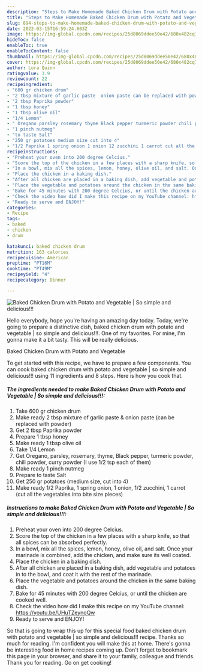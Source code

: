 ```yaml
---
description: "Steps to Make Homemade Baked Chicken Drum with Potato and Vegetable | So simple and delicious!!!"
title: "Steps to Make Homemade Baked Chicken Drum with Potato and Vegetable | So simple and delicious!!!"
slug: 894-steps-to-make-homemade-baked-chicken-drum-with-potato-and-vegetable-so-simple-and-delicious
date: 2022-03-15T16:59:24.603Z
image: https://img-global.cpcdn.com/recipes/25d8069ddee50e42/680x482cq70/baked-chicken-drum-with-potato-and-vegetable-so-simple-and-delicious-recipe-main-photo.jpg
hideToc: false
enableToc: true
enableTocContent: false
thumbnail: https://img-global.cpcdn.com/recipes/25d8069ddee50e42/680x482cq70/baked-chicken-drum-with-potato-and-vegetable-so-simple-and-delicious-recipe-main-photo.jpg
cover: https://img-global.cpcdn.com/recipes/25d8069ddee50e42/680x482cq70/baked-chicken-drum-with-potato-and-vegetable-so-simple-and-delicious-recipe-main-photo.jpg
author: Lora Quinn
ratingvalue: 3.9
reviewcount: 22
recipeingredient:
- "600 gr chicken drum"
- "2 tbsp mixture of garlic paste  onion paste can be replaced with powder"
- "2 tbsp Paprika powder"
- "1 tbsp honey"
- "1 tbsp olive oil"
- "1/4 Lemon"
- " Oregano parsley rosemary thyme Black pepper turmeric powder chili powder curry powder I use 12 tsp each of them"
- "1 pinch nutmeg"
- "to taste Salt"
- "250 gr potatoes medium size cut into 4"
- "1/2 Paprika 1 spring onion 1 onion 12 zucchini 1 carrot cut all the vegetables into bite size pieces"
recipeinstructions:
- "Preheat your oven into 200 degree Celcius."
- "Score the top of the chicken in a few places with a sharp knife, so that all spices can be absorbed perfectly."
- "In a bowl, mix all the spices, lemon, honey, olive oil, and salt. Once your marinade is combined, add the chicken, and make sure its well coated."
- "Place the chicken in a baking dish."
- "After all chicken are placed in a baking dish, add vegetable and potatoes in to the bowl, and coat it with the rest of the marinade."
- "Place the vegetable and potatoes around the chicken in the same baking dish."
- "Bake for 45 minutes with 200 degree Celcius, or until the chicken are cooked well."
- "Check the video how did I make this recipe on my YouTube channel: https://youtu.be/UHuTZeynoQw"
- "Ready to serve and ENJOY!"
categories:
- Recipe
tags:
- baked
- chicken
- drum

katakunci: baked chicken drum 
nutrition: 163 calories
recipecuisine: American
preptime: "PT16M"
cooktime: "PT49M"
recipeyield: "4"
recipecategory: Dinner

---
```



![Baked Chicken Drum with Potato and Vegetable | So simple and delicious!!!](https://img-global.cpcdn.com/recipes/25d8069ddee50e42/680x482cq70/baked-chicken-drum-with-potato-and-vegetable-so-simple-and-delicious-recipe-main-photo.jpg)

Hello everybody, hope you're having an amazing day today. Today, we're going to prepare a distinctive dish, baked chicken drum with potato and vegetable | so simple and delicious!!!. One of my favorites. For mine, I'm gonna make it a bit tasty. This will be really delicious.

Baked Chicken Drum with Potato and Vegetable 

To get started with this recipe, we have to prepare a few components. You can cook baked chicken drum with potato and vegetable | so simple and delicious!!! using 11 ingredients and 8 steps. Here is how you cook that.

<!--inarticleads1-->

##### The ingredients needed to make Baked Chicken Drum with Potato and Vegetable | So simple and delicious!!!:

1. Take 600 gr chicken drum
1. Make ready 2 tbsp mixture of garlic paste & onion paste (can be replaced with powder)
1. Get 2 tbsp Paprika powder
1. Prepare 1 tbsp honey
1. Make ready 1 tbsp olive oil
1. Take 1/4 Lemon
1. Get  Oregano, parsley, rosemary, thyme, Black pepper, turmeric powder, chili powder, curry powder (I use 1/2 tsp each of them)
1. Make ready 1 pinch nutmeg
1. Prepare to taste Salt
1. Get 250 gr potatoes (medium size, cut into 4)
1. Make ready 1/2 Paprika, 1 spring onion, 1 onion, 1/2 zucchini, 1 carrot (cut all the vegetables into bite size pieces)




<!--inarticleads2-->

##### Instructions to make Baked Chicken Drum with Potato and Vegetable | So simple and delicious!!!:

1. Preheat your oven into 200 degree Celcius.
1. Score the top of the chicken in a few places with a sharp knife, so that all spices can be absorbed perfectly.
1. In a bowl, mix all the spices, lemon, honey, olive oil, and salt. Once your marinade is combined, add the chicken, and make sure its well coated.
1. Place the chicken in a baking dish.
1. After all chicken are placed in a baking dish, add vegetable and potatoes in to the bowl, and coat it with the rest of the marinade.
1. Place the vegetable and potatoes around the chicken in the same baking dish.
1. Bake for 45 minutes with 200 degree Celcius, or until the chicken are cooked well.
1. Check the video how did I make this recipe on my YouTube channel: https://youtu.be/UHuTZeynoQw
1. Ready to serve and ENJOY!



So that is going to wrap this up for this special food baked chicken drum with potato and vegetable | so simple and delicious!!! recipe. Thanks so much for reading. I'm confident you will make this at home. There's gonna be interesting food in home recipes coming up. Don't forget to bookmark this page in your browser, and share it to your family, colleague and friends. Thank you for reading. Go on get cooking!

